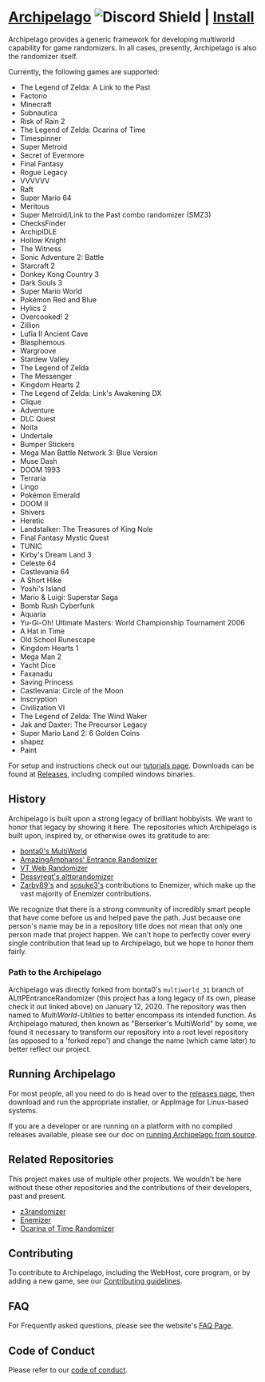 # [Archipelago](https://archipelago.gg) ![Discord Shield](https://discordapp.com/api/guilds/731205301247803413/widget.png?style=shield) | [Install](https://github.com/ArchipelagoMW/Archipelago/releases)

Archipelago provides a generic framework for developing multiworld capability for game randomizers. In all cases,
presently, Archipelago is also the randomizer itself.

Currently, the following games are supported:

* The Legend of Zelda: A Link to the Past
* Factorio
* Minecraft
* Subnautica
* Risk of Rain 2
* The Legend of Zelda: Ocarina of Time
* Timespinner
* Super Metroid
* Secret of Evermore
* Final Fantasy
* Rogue Legacy
* VVVVVV
* Raft
* Super Mario 64
* Meritous
* Super Metroid/Link to the Past combo randomizer (SMZ3)
* ChecksFinder
* ArchipIDLE
* Hollow Knight
* The Witness
* Sonic Adventure 2: Battle
* Starcraft 2
* Donkey Kong Country 3
* Dark Souls 3
* Super Mario World
* Pokémon Red and Blue
* Hylics 2
* Overcooked! 2
* Zillion
* Lufia II Ancient Cave
* Blasphemous
* Wargroove
* Stardew Valley
* The Legend of Zelda
* The Messenger
* Kingdom Hearts 2
* The Legend of Zelda: Link's Awakening DX
* Clique
* Adventure
* DLC Quest
* Noita
* Undertale
* Bumper Stickers
* Mega Man Battle Network 3: Blue Version
* Muse Dash
* DOOM 1993
* Terraria
* Lingo
* Pokémon Emerald
* DOOM II
* Shivers
* Heretic
* Landstalker: The Treasures of King Nole
* Final Fantasy Mystic Quest
* TUNIC
* Kirby's Dream Land 3
* Celeste 64
* Castlevania 64
* A Short Hike
* Yoshi's Island
* Mario & Luigi: Superstar Saga
* Bomb Rush Cyberfunk
* Aquaria
* Yu-Gi-Oh! Ultimate Masters: World Championship Tournament 2006
* A Hat in Time
* Old School Runescape
* Kingdom Hearts 1
* Mega Man 2
* Yacht Dice
* Faxanadu
* Saving Princess
* Castlevania: Circle of the Moon
* Inscryption
* Civilization VI
* The Legend of Zelda: The Wind Waker
* Jak and Daxter: The Precursor Legacy
* Super Mario Land 2: 6 Golden Coins
* shapez
* Paint

For setup and instructions check out our [tutorials page](https://archipelago.gg/tutorial/).
Downloads can be found at [Releases](https://github.com/ArchipelagoMW/Archipelago/releases), including compiled
windows binaries.

## History

Archipelago is built upon a strong legacy of brilliant hobbyists. We want to honor that legacy by showing it here.
The repositories which Archipelago is built upon, inspired by, or otherwise owes its gratitude to are:

* [bonta0's MultiWorld](https://github.com/Bonta0/ALttPEntranceRandomizer/tree/multiworld_31)
* [AmazingAmpharos' Entrance Randomizer](https://github.com/AmazingAmpharos/ALttPEntranceRandomizer)
* [VT Web Randomizer](https://github.com/sporchia/alttp_vt_randomizer)
* [Dessyreqt's alttprandomizer](https://github.com/Dessyreqt/alttprandomizer)
* [Zarby89's](https://github.com/Ijwu/Enemizer/commits?author=Zarby89)
  and [sosuke3's](https://github.com/Ijwu/Enemizer/commits?author=sosuke3) contributions to Enemizer, which make up the
  vast majority of Enemizer contributions.

We recognize that there is a strong community of incredibly smart people that have come before us and helped pave the
path. Just because one person's name may be in a repository title does not mean that only one person made that project
happen. We can't hope to perfectly cover every single contribution that lead up to Archipelago, but we hope to honor
them fairly.

### Path to the Archipelago

Archipelago was directly forked from bonta0's `multiworld_31` branch of ALttPEntranceRandomizer (this project has a
long legacy of its own, please check it out linked above) on January 12, 2020. The repository was then named to
_MultiWorld-Utilities_ to better encompass its intended function. As Archipelago matured, then known as
"Berserker's MultiWorld" by some, we found it necessary to transform our repository into a root level repository
(as opposed to a 'forked repo') and change the name (which came later) to better reflect our project.

## Running Archipelago

For most people, all you need to do is head over to
the [releases page](https://github.com/ArchipelagoMW/Archipelago/releases), then download and run the appropriate
installer, or AppImage for Linux-based systems.

If you are a developer or are running on a platform with no compiled releases available, please see our doc on
[running Archipelago from source](docs/running%20from%20source.md).

## Related Repositories

This project makes use of multiple other projects. We wouldn't be here without these other repositories and the
contributions of their developers, past and present.

* [z3randomizer](https://github.com/ArchipelagoMW/z3randomizer)
* [Enemizer](https://github.com/Ijwu/Enemizer)
* [Ocarina of Time Randomizer](https://github.com/TestRunnerSRL/OoT-Randomizer)

## Contributing

To contribute to Archipelago, including the WebHost, core program, or by adding a new game, see our
[Contributing guidelines](/docs/contributing.md).

## FAQ

For Frequently asked questions, please see the website's [FAQ Page](https://archipelago.gg/faq/en/).

## Code of Conduct

Please refer to our [code of conduct](/docs/code_of_conduct.md).
